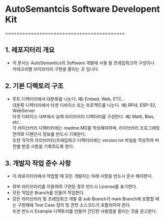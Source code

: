 # AutoSemantcis Software Developent Kit  
==========================================  
## 1. 레포지터리 개요  
- 이 문서는 AutoSemantics의 Software 개발에 사용 될 프레임워크의 구성이나  
카테고리별 라이브러리 구현을 올리는 곳 입니다.  

## 2. 기본 디렉토리 구조  
- 루트 디렉터리에서 대분류를 나눈다. 예) Embed, Web, ETC..  
대분류 디렉터리에서 타겟 디바이스 또는 프로젝트를 나눈다.  예) RPI4, ESP-32, WebServer  
타겟 디바이스 내부에서 실제 라이브러리 디렉터리를 구성한다.  예) Math, Blas, etc..  
각 라이브러리 디렉터리에는 readme.MD를 작성해야하며, 라이브러리 프로그래밍 언어와 디펜던시 정보를 반드시 기재한다.  
또한 각각의 라이브러리/프레임워크 디렉터리에는 version.txt 파일을 작성하여 버전별 변경 사항을 기록하도록 한다.  

## 3. 개발자 작업 준수 사항
- 이 레포지터리에서 작업할 때 모든 개발자는 아래 사항을 반드시 준수 해야한다.
* 외부 라이브러리를 이용하여 구현된 경우 반드시 License를 표기한다.  
* 모든 작업은 Branch를 만들어 작업한다.  
* 모든 라이브러리 및 프레임워크 개발 중 sub Branch가  main Branch에 포함할 때는 구현체에 Test Case 정의 및 관련 소스코드가 포함되어야 한다.  
또한 반드시 Example 디렉토리를 만들어 간단한 사용법을 올리는 것을 권고한다. 
